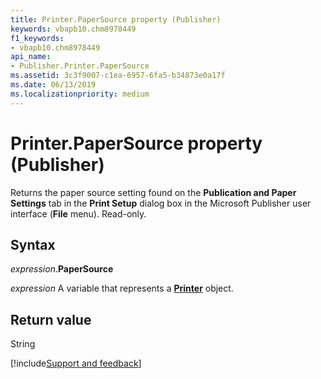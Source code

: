 ```yaml
---
title: Printer.PaperSource property (Publisher)
keywords: vbapb10.chm8978449
f1_keywords:
- vbapb10.chm8978449
api_name:
- Publisher.Printer.PaperSource
ms.assetid: 3c3f9007-c1ea-6957-6fa5-b34873e0a17f
ms.date: 06/13/2019
ms.localizationpriority: medium
---
```



# Printer.PaperSource property (Publisher)

Returns the paper source setting found on the **Publication and Paper Settings** tab in the **Print Setup** dialog box in the Microsoft Publisher user interface (**File** menu). Read-only.


## Syntax

_expression_.**PaperSource**

_expression_ A variable that represents a **[Printer](Publisher.Printer.md)** object.


## Return value

String

[!include[Support and feedback](~/includes/feedback-boilerplate.md)]